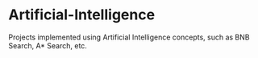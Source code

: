 # Artificial-Intelligence
Projects implemented using Artificial Intelligence concepts, such as BNB Search, A* Search, etc.
